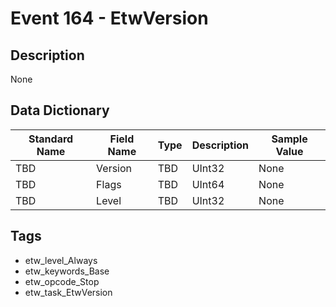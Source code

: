 # Event 164 - EtwVersion

## Description
None

## Data Dictionary
|Standard Name|Field Name|Type|Description|Sample Value|
|---|---|---|---|---|
|TBD|Version|TBD|UInt32|None|None|
|TBD|Flags|TBD|UInt64|None|None|
|TBD|Level|TBD|UInt32|None|None|

## Tags
* etw_level_Always
* etw_keywords_Base
* etw_opcode_Stop
* etw_task_EtwVersion